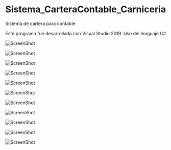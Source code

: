 # Sistema_CarteraContable_Carniceria
Sistema de cartera para contable

Este programa fue desarrollado con Visual Studio 2019. Uso del lenguaje C#

![ScreenShot](https://raw.github.com/Gamas-G/Sistema_CarteraContable_Carniceria/master/screenshot/inicio.png)

![ScreenShot](https://raw.github.com/Gamas-G/Sistema_CarteraContable_Carniceria/master/screenshot/sheetcliente.png)

![ScreenShot](https://raw.github.com/Gamas-G/Sistema_CarteraContable_Carniceria/master/screenshot/sheetClienteEdit.png)

![ScreenShot](https://raw.github.com/Gamas-G/Sistema_CarteraContable_Carniceria/master/screenshot/sheetProductos.png)

![ScreenShot](https://raw.github.com/Gamas-G/Sistema_CarteraContable_Carniceria/master/screenshot/sheetProductEdit.png)

![ScreenShot](https://raw.github.com/Gamas-G/Sistema_CarteraContable_Carniceria/master/screenshot/sheetReporte.png)

![ScreenShot](https://raw.github.com/Gamas-G/Sistema_CarteraContable_Carniceria/master/screenshot/sheetReporteDeuda.png)

![ScreenShot](https://raw.github.com/Gamas-G/Sistema_CarteraContable_Carniceria/master/screenshot/sheetReporteFile.png)

![ScreenShot](https://raw.github.com/Gamas-G/Sistema_CarteraContable_Carniceria/master/screenshot/sheetimpresion.png)

![ScreenShot](https://raw.github.com/Gamas-G/Sistema_CarteraContable_Carniceria/master/screenshot/sheetNota.png)

![ScreenShot](https://raw.github.com/Gamas-G/Sistema_CarteraContable_Carniceria/master/screenshot/sheetNotaPago.png)
